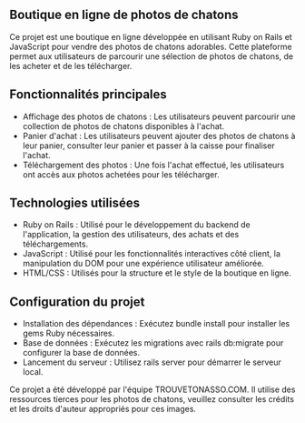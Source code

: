 ## Boutique en ligne de photos de chatons

Ce projet est une boutique en ligne développée en utilisant Ruby on Rails et JavaScript pour vendre des photos de chatons adorables. Cette plateforme permet aux utilisateurs de parcourir une sélection de photos de chatons, de les acheter et de les télécharger.

## Fonctionnalités principales

- Affichage des photos de chatons : Les utilisateurs peuvent parcourir une collection de photos de chatons disponibles à l'achat.
- Panier d'achat : Les utilisateurs peuvent ajouter des photos de chatons à leur panier, consulter leur panier et passer à la caisse pour finaliser l'achat.
- Téléchargement des photos : Une fois l'achat effectué, les utilisateurs ont accès aux photos achetées pour les télécharger.

## Technologies utilisées

- Ruby on Rails : Utilisé pour le développement du backend de l'application, la gestion des utilisateurs, des achats et des téléchargements.
- JavaScript : Utilisé pour les fonctionnalités interactives côté client, la manipulation du DOM pour une expérience utilisateur améliorée.
- HTML/CSS : Utilisés pour la structure et le style de la boutique en ligne.

## Configuration du projet

- Installation des dépendances : Exécutez bundle install pour installer les gems Ruby nécessaires.
- Base de données : Exécutez les migrations avec rails db:migrate pour configurer la base de données.
- Lancement du serveur : Utilisez rails server pour démarrer le serveur local.

Ce projet a été développé par l'équipe TROUVETONASSO.COM. Il utilise des ressources tierces pour les photos de chatons, veuillez consulter les crédits et les droits d'auteur appropriés pour ces images.
